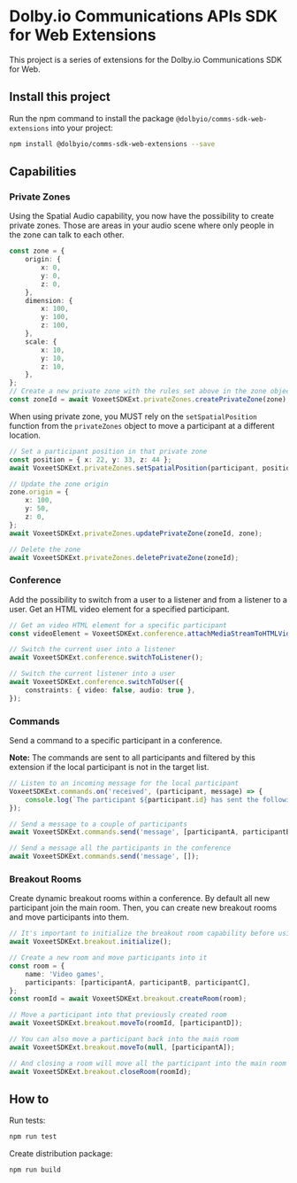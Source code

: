 # Dolby.io Communications APIs SDK for Web Extensions

This project is a series of extensions for the Dolby.io Communications SDK for Web.

## Install this project

Run the npm command to install the package `@dolbyio/comms-sdk-web-extensions` into your project:

```bash
npm install @dolbyio/comms-sdk-web-extensions --save
```

## Capabilities

### Private Zones

Using the Spatial Audio capability, you now have the possibility to create private zones. Those are areas in your audio scene where only people in the zone can talk to each other.

```ts
const zone = {
    origin: {
        x: 0,
        y: 0,
        z: 0,
    },
    dimension: {
        x: 100,
        y: 100,
        z: 100,
    },
    scale: {
        x: 10,
        y: 10,
        z: 10,
    },
};
// Create a new private zone with the rules set above in the zone object
const zoneId = await VoxeetSDKExt.privateZones.createPrivateZone(zone);
```

When using private zone, you MUST rely on the `setSpatialPosition` function from the `privateZones` object to move a participant at a different location.

```ts
// Set a participant position in that private zone
const position = { x: 22, y: 33, z: 44 };
await VoxeetSDKExt.privateZones.setSpatialPosition(participant, position);

// Update the zone origin
zone.origin = {
    x: 100,
    y: 50,
    z: 0,
};
await VoxeetSDKExt.privateZones.updatePrivateZone(zoneId, zone);

// Delete the zone
await VoxeetSDKExt.privateZones.deletePrivateZone(zoneId);
```

### Conference

Add the possibility to switch from a user to a listener and from a listener to a user. Get an HTML video element for a specified participant.

```ts
// Get an video HTML element for a specific participant
const videoElement = VoxeetSDKExt.conference.attachMediaStreamToHTMLVideoElement(participant);

// Switch the current user into a listener
await VoxeetSDKExt.conference.switchToListener();

// Switch the current listener into a user
await VoxeetSDKExt.conference.switchToUser({
    constraints: { video: false, audio: true },
});
```

### Commands

Send a command to a specific participant in a conference.

**Note:** The commands are sent to all participants and filtered by this extension if the local participant is not in the target list.

```ts
// Listen to an incoming message for the local participant
VoxeetSDKExt.commands.on('received', (participant, message) => {
    console.log(`The participant ${participant.id} has sent the following message: ${message}`);
});

// Send a message to a couple of participants
await VoxeetSDKExt.commands.send('message', [participantA, participantB]);

// Send a message all the participants in the conference
await VoxeetSDKExt.commands.send('message', []);
```

### Breakout Rooms

Create dynamic breakout rooms within a conference. By default all new participant join the main room. Then, you can create new breakout rooms and move participants into them.

```ts
// It's important to initialize the breakout room capability before using it
await VoxeetSDKExt.breakout.initialize();

// Create a new room and move participants into it
const room = {
    name: 'Video games',
    participants: [participantA, participantB, participantC],
};
const roomId = await VoxeetSDKExt.breakout.createRoom(room);

// Move a participant into that previously created room
await VoxeetSDKExt.breakout.moveTo(roomId, [participantD]);

// You can also move a participant back into the main room
await VoxeetSDKExt.breakout.moveTo(null, [participantA]);

// And closing a room will move all the participant into the main room
await VoxeetSDKExt.breakout.closeRoom(roomId);
```

## How to

Run tests:

```bash
npm run test
```

Create distribution package:

```bash
npm run build
```
